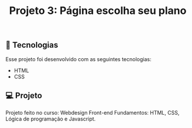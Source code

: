 <h1 align="center"> Projeto 3: Página escolha seu plano </h1>
<br>

## 🚀 Tecnologias

Esse projeto foi desenvolvido com as seguintes tecnologias:


- HTML
- CSS 

## 💻 Projeto

Projeto feito no curso: Webdesign Front-end Fundamentos: HTML, CSS, Lógica de programação e Javascript.
